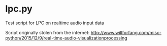 # lpc.py

Test script for LPC on realtime audio input data

Script originally stolen from the internet: http://www.willforfang.com/misc-python/2015/12/9/real-time-audio-visualizationprocessing
